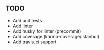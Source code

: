 ## TODO

+ Add unit tests
+ Add linter
+ Add husky for linter (precommit)
+ Add coverage (karma-coverage/istanbul)
+ Add travis.ci support
